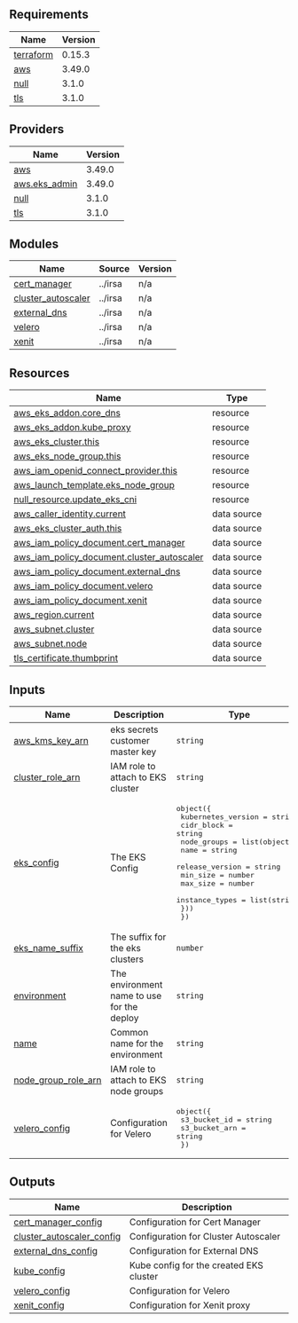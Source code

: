 ## Requirements

| Name | Version |
|------|---------|
| <a name="requirement_terraform"></a> [terraform](#requirement\_terraform) | 0.15.3 |
| <a name="requirement_aws"></a> [aws](#requirement\_aws) | 3.49.0 |
| <a name="requirement_null"></a> [null](#requirement\_null) | 3.1.0 |
| <a name="requirement_tls"></a> [tls](#requirement\_tls) | 3.1.0 |

## Providers

| Name | Version |
|------|---------|
| <a name="provider_aws"></a> [aws](#provider\_aws) | 3.49.0 |
| <a name="provider_aws.eks_admin"></a> [aws.eks\_admin](#provider\_aws.eks\_admin) | 3.49.0 |
| <a name="provider_null"></a> [null](#provider\_null) | 3.1.0 |
| <a name="provider_tls"></a> [tls](#provider\_tls) | 3.1.0 |

## Modules

| Name | Source | Version |
|------|--------|---------|
| <a name="module_cert_manager"></a> [cert\_manager](#module\_cert\_manager) | ../irsa | n/a |
| <a name="module_cluster_autoscaler"></a> [cluster\_autoscaler](#module\_cluster\_autoscaler) | ../irsa | n/a |
| <a name="module_external_dns"></a> [external\_dns](#module\_external\_dns) | ../irsa | n/a |
| <a name="module_velero"></a> [velero](#module\_velero) | ../irsa | n/a |
| <a name="module_xenit"></a> [xenit](#module\_xenit) | ../irsa | n/a |

## Resources

| Name | Type |
|------|------|
| [aws_eks_addon.core_dns](https://registry.terraform.io/providers/hashicorp/aws/3.49.0/docs/resources/eks_addon) | resource |
| [aws_eks_addon.kube_proxy](https://registry.terraform.io/providers/hashicorp/aws/3.49.0/docs/resources/eks_addon) | resource |
| [aws_eks_cluster.this](https://registry.terraform.io/providers/hashicorp/aws/3.49.0/docs/resources/eks_cluster) | resource |
| [aws_eks_node_group.this](https://registry.terraform.io/providers/hashicorp/aws/3.49.0/docs/resources/eks_node_group) | resource |
| [aws_iam_openid_connect_provider.this](https://registry.terraform.io/providers/hashicorp/aws/3.49.0/docs/resources/iam_openid_connect_provider) | resource |
| [aws_launch_template.eks_node_group](https://registry.terraform.io/providers/hashicorp/aws/3.49.0/docs/resources/launch_template) | resource |
| [null_resource.update_eks_cni](https://registry.terraform.io/providers/hashicorp/null/3.1.0/docs/resources/resource) | resource |
| [aws_caller_identity.current](https://registry.terraform.io/providers/hashicorp/aws/3.49.0/docs/data-sources/caller_identity) | data source |
| [aws_eks_cluster_auth.this](https://registry.terraform.io/providers/hashicorp/aws/3.49.0/docs/data-sources/eks_cluster_auth) | data source |
| [aws_iam_policy_document.cert_manager](https://registry.terraform.io/providers/hashicorp/aws/3.49.0/docs/data-sources/iam_policy_document) | data source |
| [aws_iam_policy_document.cluster_autoscaler](https://registry.terraform.io/providers/hashicorp/aws/3.49.0/docs/data-sources/iam_policy_document) | data source |
| [aws_iam_policy_document.external_dns](https://registry.terraform.io/providers/hashicorp/aws/3.49.0/docs/data-sources/iam_policy_document) | data source |
| [aws_iam_policy_document.velero](https://registry.terraform.io/providers/hashicorp/aws/3.49.0/docs/data-sources/iam_policy_document) | data source |
| [aws_iam_policy_document.xenit](https://registry.terraform.io/providers/hashicorp/aws/3.49.0/docs/data-sources/iam_policy_document) | data source |
| [aws_region.current](https://registry.terraform.io/providers/hashicorp/aws/3.49.0/docs/data-sources/region) | data source |
| [aws_subnet.cluster](https://registry.terraform.io/providers/hashicorp/aws/3.49.0/docs/data-sources/subnet) | data source |
| [aws_subnet.node](https://registry.terraform.io/providers/hashicorp/aws/3.49.0/docs/data-sources/subnet) | data source |
| [tls_certificate.thumbprint](https://registry.terraform.io/providers/hashicorp/tls/3.1.0/docs/data-sources/certificate) | data source |

## Inputs

| Name | Description | Type | Default | Required |
|------|-------------|------|---------|:--------:|
| <a name="input_aws_kms_key_arn"></a> [aws\_kms\_key\_arn](#input\_aws\_kms\_key\_arn) | eks secrets customer master key | `string` | n/a | yes |
| <a name="input_cluster_role_arn"></a> [cluster\_role\_arn](#input\_cluster\_role\_arn) | IAM role to attach to EKS cluster | `string` | n/a | yes |
| <a name="input_eks_config"></a> [eks\_config](#input\_eks\_config) | The EKS Config | <pre>object({<br>    kubernetes_version = string<br>    cidr_block         = string<br>    node_groups = list(object({<br>      name            = string<br>      release_version = string<br>      min_size        = number<br>      max_size        = number<br>      instance_types  = list(string)<br>    }))<br>  })</pre> | n/a | yes |
| <a name="input_eks_name_suffix"></a> [eks\_name\_suffix](#input\_eks\_name\_suffix) | The suffix for the eks clusters | `number` | `1` | no |
| <a name="input_environment"></a> [environment](#input\_environment) | The environment name to use for the deploy | `string` | n/a | yes |
| <a name="input_name"></a> [name](#input\_name) | Common name for the environment | `string` | n/a | yes |
| <a name="input_node_group_role_arn"></a> [node\_group\_role\_arn](#input\_node\_group\_role\_arn) | IAM role to attach to EKS node groups | `string` | n/a | yes |
| <a name="input_velero_config"></a> [velero\_config](#input\_velero\_config) | Configuration for Velero | <pre>object({<br>    s3_bucket_id  = string<br>    s3_bucket_arn = string<br>  })</pre> | n/a | yes |

## Outputs

| Name | Description |
|------|-------------|
| <a name="output_cert_manager_config"></a> [cert\_manager\_config](#output\_cert\_manager\_config) | Configuration for Cert Manager |
| <a name="output_cluster_autoscaler_config"></a> [cluster\_autoscaler\_config](#output\_cluster\_autoscaler\_config) | Configuration for Cluster Autoscaler |
| <a name="output_external_dns_config"></a> [external\_dns\_config](#output\_external\_dns\_config) | Configuration for External DNS |
| <a name="output_kube_config"></a> [kube\_config](#output\_kube\_config) | Kube config for the created EKS cluster |
| <a name="output_velero_config"></a> [velero\_config](#output\_velero\_config) | Configuration for Velero |
| <a name="output_xenit_config"></a> [xenit\_config](#output\_xenit\_config) | Configuration for Xenit proxy |
